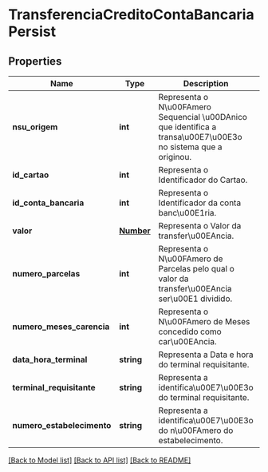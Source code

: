 # TransferenciaCreditoContaBancariaPersist

## Properties
Name | Type | Description | Notes
------------ | ------------- | ------------- | -------------
**nsu_origem** | **int** | Representa o N\u00FAmero Sequencial \u00DAnico que identifica a transa\u00E7\u00E3o no sistema que a originou. | 
**id_cartao** | **int** | Representa o Identificador do Cartao. | 
**id_conta_bancaria** | **int** | Representa o Identificador da conta banc\u00E1ria. | 
**valor** | [**Number**](Number.md) | Representa o Valor da transfer\u00EAncia. | 
**numero_parcelas** | **int** | Representa o N\u00FAmero de Parcelas pelo qual o valor da transfer\u00EAncia ser\u00E1 dividido. | 
**numero_meses_carencia** | **int** | Representa o N\u00FAmero de Meses concedido como car\u00EAncia. | 
**data_hora_terminal** | **string** | Representa a Data e hora do terminal requisitante. | 
**terminal_requisitante** | **string** | Representa a identifica\u00E7\u00E3o do terminal requisitante. | 
**numero_estabelecimento** | **string** | Representa a identifica\u00E7\u00E3o do n\u00FAmero do estabelecimento. | 

[[Back to Model list]](../README.md#documentation-for-models) [[Back to API list]](../README.md#documentation-for-api-endpoints) [[Back to README]](../README.md)


